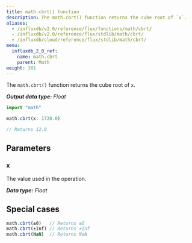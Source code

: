 ```yaml
---
title: math.cbrt() function
description: The math.cbrt() function returns the cube root of `x`.
aliases:
  - /influxdb/v2.0/reference/flux/functions/math/cbrt/
  - /influxdb/v2.0/reference/flux/stdlib/math/cbrt/
  - /influxdb/cloud/reference/flux/stdlib/math/cbrt/
menu:
  influxdb_2_0_ref:
    name: math.cbrt
    parent: Math
weight: 301
---
```


The `math.cbrt()` function returns the cube root of `x`.

_**Output data type:** Float_

```js
import "math"

math.cbrt(x: 1728.0)

// Returns 12.0
```

## Parameters

### x
The value used in the operation.

_**Data type:** Float_

## Special cases
```js
math.cbrt(±0)   // Returns ±0
math.cbrt(±Inf) // Returns ±Inf
math.cbrt(NaN)  // Returns NaN
```
